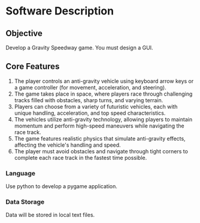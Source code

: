 # Software Description

## Objective

Develop a Gravity Speedway game. You must design a GUI.

## Core Features

1. The player controls an anti-gravity vehicle using keyboard arrow keys or a game controller (for movement, acceleration, and steering).
2. The game takes place in space, where players race through challenging tracks filled with obstacles, sharp turns, and varying terrain.
3. Players can choose from a variety of futuristic vehicles, each with unique handling, acceleration, and top speed characteristics.
4. The vehicles utilize anti-gravity technology, allowing players to maintain momentum and perform high-speed maneuvers while navigating the race track.
5. The game features realistic physics that simulate anti-gravity effects, affecting the vehicle's handling and speed.
6. The player must avoid obstacles and navigate through tight corners to complete each race track in the fastest time possible.

### Language

Use python to develop a pygame application.

### Data Storage

Data will be stored in local text files.